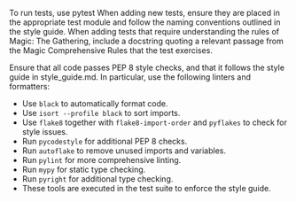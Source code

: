 To run tests, use pytest
When adding new tests, ensure they are placed in the appropriate test module and follow the naming conventions outlined in the style guide.
When adding tests that require understanding the rules of Magic: The Gathering, include a docstring quoting a relevant passage from the Magic Comprehensive Rules that the test exercises. 

Ensure that all code passes PEP 8 style checks, and that it follows the style guide in style_guide.md.
In particular, use the following linters and formatters:
- Use `black` to automatically format code.
- Use `isort --profile black` to sort imports.
- Use `flake8` together with `flake8-import-order` and `pyflakes` to check
  for style issues.
- Run `pycodestyle` for additional PEP 8 checks.
- Run `autoflake` to remove unused imports and variables.
- Run `pylint` for more comprehensive linting.
- Run `mypy` for static type checking.
- Run `pyright` for additional type checking.
- These tools are executed in the test suite to enforce the style guide.
